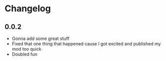# Changelog

## 0.0.2
- Gonna add some great stuff
- Fixed that one thing that happened cause I got excited and
published my mod too quick
- Doubled fun
